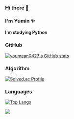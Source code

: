 ### Hi there 👋
### I'm Yumin ✨

#### I'm studying Python

<!--
**youmean0427/youmean0427** is a ✨ _special_ ✨ repository because its `README.md` (this file) appears on your GitHub profile.

Here are some ideas to get you started:

- 🔭 I’m currently working on ...
- 🌱 I’m currently learning ...
- 👯 I’m looking to collaborate on ...
- 🤔 I’m looking for help with ...
- 💬 Ask me about ...
- 📫 How to reach me: ...
- 😄 Pronouns: ...
- ⚡ Fun fact: ...
-->

### GitHub
[![youmean0427's GitHub stats](https://github-readme-stats.vercel.app/api?username=youmean0427)](https://github.com/youmean0427/github-readme-stats)

### Algorithm
[![Solved.ac Profile](http://mazassumnida.wtf/api/v2/generate_badge?boj=youmean0427)](https://solved.ac/youmean0427/)

### Languages
[![Top Langs](https://github-readme-stats.vercel.app/api/top-langs/?username=youmean0427&layout=compact)](https://github.com/youmean0427/github-readme-stats)

<img src="https://img.shields.io/badge/Python-3776AB?style=for-the-badge&logo=Python&logoColor=white">
